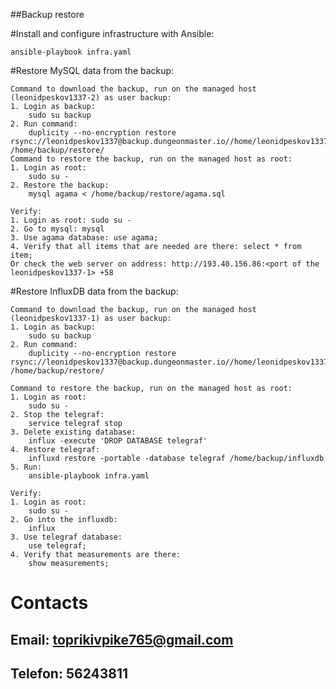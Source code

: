 ##Backup restore

#Install and configure infrastructure with Ansible:

    ansible-playbook infra.yaml

#Restore MySQL data from the backup:

    Command to download the backup, run on the managed host (leonidpeskov1337-2) as user backup:
    1. Login as backup: 
        sudo su backup
    2. Run command: 
        duplicity --no-encryption restore rsync://leonidpeskov1337@backup.dungeonmaster.io//home/leonidpeskov1337/mysql /home/backup/restore/
    Command to restore the backup, run on the managed host as root:
    1. Login as root: 
        sudo su -
    2. Restore the backup: 
        mysql agama < /home/backup/restore/agama.sql

    Verify:
    1. Login as root: sudo su -
    2. Go to mysql: mysql
    3. Use agama database: use agama;
    4. Verify that all items that are needed are there: select * from item;
    Or check the web server on address: http://193.40.156.86:<port of the leonidpeskov1337-1> +58


#Restore InfluxDB data from the backup:

    Command to download the backup, run on the managed host (leonidpeskov1337-1) as user backup:
    1. Login as backup: 
        sudo su backup
    2. Run command: 
        duplicity --no-encryption restore rsync://leonidpeskov1337@backup.dungeonmaster.io//home/leonidpeskov1337/influxdb /home/backup/restore/

    Command to restore the backup, run on the managed host as root:
    1. Login as root:
        sudo su -
    2. Stop the telegraf:
        service telegraf stop
    3. Delete existing database:
        influx -execute 'DROP DATABASE telegraf'
    4. Restore telegraf:
        influxd restore -portable -database telegraf /home/backup/influxdb
    5. Run:
        ansible-playbook infra.yaml
    
    Verify:
    1. Login as root:
        sudo su -
    2. Go into the influxdb:
        influx
    3. Use telegraf database:
        use telegraf;
    4. Verify that measurements are there:
        show measurements;
        
        
# Contacts

## Email: toprikivpike765@gmail.com
## Telefon: 56243811
